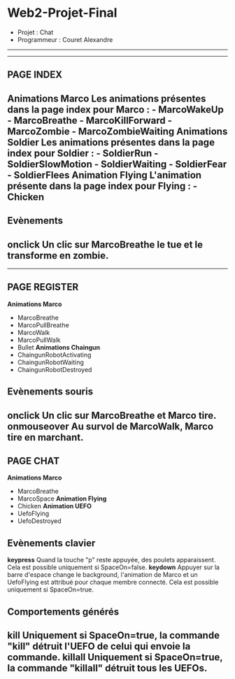 # Web2-Projet-Final
- Projet : Chat
- Programmeur : Couret Alexandre
---
---
## PAGE INDEX
**Animations Marco**
Les animations présentes dans la page index pour Marco :
    - MarcoWakeUp
    - MarcoBreathe
    - MarcoKillForward
    - MarcoZombie
    - MarcoZombieWaiting
**Animations Soldier**
Les animations présentes dans la page index pour Soldier :
    - SoldierRun
    - SoldierSlowMotion
    - SoldierWaiting
    - SoldierFear
    - SoldierFlees
**Animation Flying**
L'animation présente dans la page index pour Flying :
    - Chicken
---
## Evènements
**onclick**
Un clic sur MarcoBreathe le tue et le transforme en zombie.
---
---
## PAGE REGISTER
**Animations Marco**
- MarcoBreathe
- MarcoPullBreathe
- MarcoWalk
- MarcoPullWalk
- Bullet
**Animations Chaingun**
- ChaingunRobotActivating
- ChaingunRobotWaiting
- ChaingunRobotDestroyed
## Evènements souris
**onclick**
Un clic sur MarcoBreathe et Marco tire.
**onmouseover**
Au survol de MarcoWalk, Marco tire en marchant.
---

## PAGE CHAT
**Animations Marco**
- MarcoBreathe
- MarcoSpace
**Animation Flying**
- Chicken
**Animation UEFO**
- UefoFlying
- UefoDestroyed
## Evènements clavier
**keypress**
Quand la touche "p" reste appuyée, des poulets apparaissent. Cela est possible uniquement si SpaceOn=false.
**keydown**
Appuyer sur la barre d'espace change le background, l'animation de Marco et un UefoFlying est attribué pour chaque membre connecté. Cela est possible uniquement si SpaceOn=true.
## Comportements générés
**kill**
Uniquement si SpaceOn=true, la commande "kill" détruit l'UEFO de celui qui envoie la commande.
**killall**
Uniquement si SpaceOn=true, la commande "killall" détruit tous les UEFOs.
---
